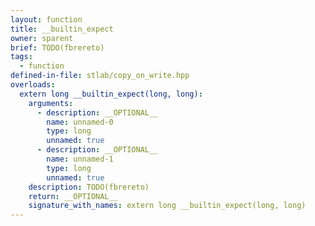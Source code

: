 ```yaml
---
layout: function
title: __builtin_expect
owner: sparent
brief: TODO(fbrereto)
tags:
  - function
defined-in-file: stlab/copy_on_write.hpp
overloads:
  extern long __builtin_expect(long, long):
    arguments:
      - description: __OPTIONAL__
        name: unnamed-0
        type: long
        unnamed: true
      - description: __OPTIONAL__
        name: unnamed-1
        type: long
        unnamed: true
    description: TODO(fbrereto)
    return: __OPTIONAL__
    signature_with_names: extern long __builtin_expect(long, long)
---
```

